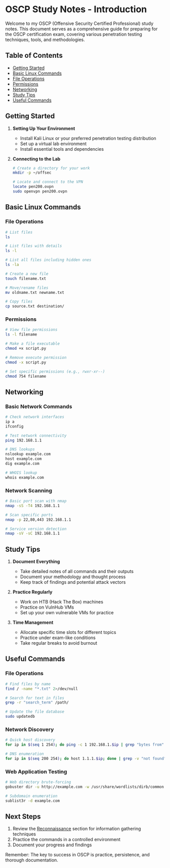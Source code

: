 # OSCP Study Notes - Introduction

Welcome to my OSCP (Offensive Security Certified Professional) study notes. This document serves as a comprehensive guide for preparing for the OSCP certification exam, covering various penetration testing techniques, tools, and methodologies.

## Table of Contents
- [Getting Started](#getting-started)
- [Basic Linux Commands](#basic-linux-commands)
- [File Operations](#file-operations)
- [Permissions](#permissions)
- [Networking](#networking)
- [Study Tips](#study-tips)
- [Useful Commands](#useful-commands)

## Getting Started

1. **Setting Up Your Environment**
   - Install Kali Linux or your preferred penetration testing distribution
   - Set up a virtual lab environment
   - Install essential tools and dependencies

2. **Connecting to the Lab**
   ```bash
   # Create a directory for your work
   mkdir -p ~/offsec
   
   # Locate and connect to the VPN
   locate pen200.ovpn
   sudo openvpn pen200.ovpn
   ```

## Basic Linux Commands

### File Operations
```bash
# List files
ls

# List files with details
ls -l

# List all files including hidden ones
ls -la

# Create a new file
touch filename.txt

# Move/rename files
mv oldname.txt newname.txt

# Copy files
cp source.txt destination/
```

### Permissions
```bash
# View file permissions
ls -l filename

# Make a file executable
chmod +x script.py

# Remove execute permission
chmod -x script.py

# Set specific permissions (e.g., rwxr-xr--)
chmod 754 filename
```

## Networking

### Basic Network Commands
```bash
# Check network interfaces
ip a
ifconfig

# Test network connectivity
ping 192.168.1.1

# DNS lookups
nslookup example.com
host example.com
dig example.com

# WHOIS lookup
whois example.com
```

### Network Scanning
```bash
# Basic port scan with nmap
nmap -sS -T4 192.168.1.1

# Scan specific ports
nmap -p 22,80,443 192.168.1.1

# Service version detection
nmap -sV -sC 192.168.1.1
```

## Study Tips

1. **Document Everything**
   - Take detailed notes of all commands and their outputs
   - Document your methodology and thought process
   - Keep track of findings and potential attack vectors

2. **Practice Regularly**
   - Work on HTB (Hack The Box) machines
   - Practice on VulnHub VMs
   - Set up your own vulnerable VMs for practice

3. **Time Management**
   - Allocate specific time slots for different topics
   - Practice under exam-like conditions
   - Take regular breaks to avoid burnout

## Useful Commands

### File Operations
```bash
# Find files by name
find / -name "*.txt" 2>/dev/null

# Search for text in files
grep -r "search_term" /path/

# Update the file database
sudo updatedb
```

### Network Discovery
```bash
# Quick host discovery
for ip in $(seq 1 254); do ping -c 1 192.168.1.$ip | grep "bytes from" & done

# DNS enumeration
for ip in $(seq 200 254); do host 1.1.1.$ip; done | grep -v "not found"
```

### Web Application Testing
```bash
# Web directory brute-forcing
gobuster dir -u http://example.com -w /usr/share/wordlists/dirb/common.txt

# Subdomain enumeration
sublist3r -d example.com
```

## Next Steps
1. Review the [Reconnaissance](01-reconnaissance/README.md) section for information gathering techniques
2. Practice the commands in a controlled environment
3. Document your progress and findings

Remember: The key to success in OSCP is practice, persistence, and thorough documentation.
